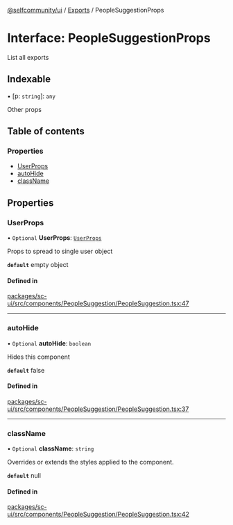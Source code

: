 [@selfcommunity/ui](../README.md) / [Exports](../modules.md) / PeopleSuggestionProps

# Interface: PeopleSuggestionProps

List all exports

## Indexable

▪ [p: `string`]: `any`

Other props

## Table of contents

### Properties

- [UserProps](PeopleSuggestionProps.md#userprops)
- [autoHide](PeopleSuggestionProps.md#autohide)
- [className](PeopleSuggestionProps.md#classname)

## Properties

### UserProps

• `Optional` **UserProps**: [`UserProps`](UserProps.md)

Props to spread to single user object

**`default`** empty object

#### Defined in

[packages/sc-ui/src/components/PeopleSuggestion/PeopleSuggestion.tsx:47](https://github.com/selfcommunity/community-ui/blob/6b6e2bd/packages/sc-ui/src/components/PeopleSuggestion/PeopleSuggestion.tsx#L47)

___

### autoHide

• `Optional` **autoHide**: `boolean`

Hides this component

**`default`** false

#### Defined in

[packages/sc-ui/src/components/PeopleSuggestion/PeopleSuggestion.tsx:37](https://github.com/selfcommunity/community-ui/blob/6b6e2bd/packages/sc-ui/src/components/PeopleSuggestion/PeopleSuggestion.tsx#L37)

___

### className

• `Optional` **className**: `string`

Overrides or extends the styles applied to the component.

**`default`** null

#### Defined in

[packages/sc-ui/src/components/PeopleSuggestion/PeopleSuggestion.tsx:42](https://github.com/selfcommunity/community-ui/blob/6b6e2bd/packages/sc-ui/src/components/PeopleSuggestion/PeopleSuggestion.tsx#L42)
